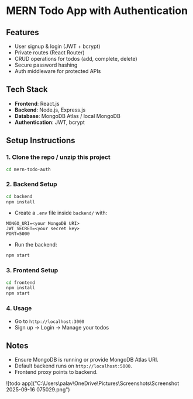 # MERN Todo App with Authentication

## Features
- User signup & login (JWT + bcrypt)
- Private routes (React Router)
- CRUD operations for todos (add, complete, delete)
- Secure password hashing
- Auth middleware for protected APIs

## Tech Stack
- **Frontend**: React.js
- **Backend**: Node.js, Express.js
- **Database**: MongoDB Atlas / local MongoDB
- **Authentication**: JWT, bcrypt

## Setup Instructions

### 1. Clone the repo / unzip this project
```bash
cd mern-todo-auth
```

### 2. Backend Setup
```bash
cd backend
npm install
```
- Create a `.env` file inside `backend/` with:
```
MONGO_URI=<your MongoDB URI>
JWT_SECRET=<your secret key>
PORT=5000
```
- Run the backend:
```bash
npm start
```

### 3. Frontend Setup
```bash
cd frontend
npm install
npm start
```

### 4. Usage
- Go to `http://localhost:3000`
- Sign up → Login → Manage your todos

## Notes
- Ensure MongoDB is running or provide MongoDB Atlas URI.
- Default backend runs on `http://localhost:5000`.
- Frontend proxy points to backend.

![todo app]("C:\Users\palav\OneDrive\Pictures\Screenshots\Screenshot 2025-09-16 075029.png")
